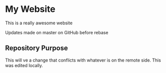 # My Website

This is a really awesome website

Updates made on master on GitHub before rebase

## Repository Purpose

This will ve a change that conflicts
with whatever is on the remote side.
This was edited locally.